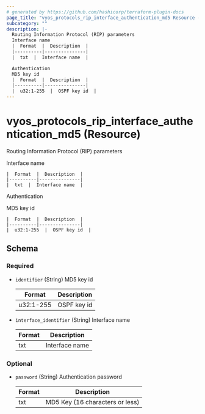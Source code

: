 ```yaml
---
# generated by https://github.com/hashicorp/terraform-plugin-docs
page_title: "vyos_protocols_rip_interface_authentication_md5 Resource - vyos"
subcategory: ""
description: |-
  Routing Information Protocol (RIP) parameters
  Interface name
  |  Format  |  Description  |
  |----------|---------------|
  |  txt  |  Interface name  |

  Authentication
  MD5 key id
  |  Format  |  Description  |
  |----------|---------------|
  |  u32:1-255  |  OSPF key id  |
---
```


# vyos_protocols_rip_interface_authentication_md5 (Resource)

Routing Information Protocol (RIP) parameters

Interface name

    |  Format  |  Description  |
    |----------|---------------|
    |  txt  |  Interface name  |

Authentication

MD5 key id

    |  Format  |  Description  |
    |----------|---------------|
    |  u32:1-255  |  OSPF key id  |



<!-- schema generated by tfplugindocs -->
## Schema

### Required

- `identifier` (String) MD5 key id

    |  Format  |  Description  |
    |----------|---------------|
    |  u32:1-255  |  OSPF key id  |
- `interface_identifier` (String) Interface name

    |  Format  |  Description  |
    |----------|---------------|
    |  txt  |  Interface name  |

### Optional

- `password` (String) Authentication password

    |  Format  |  Description  |
    |----------|---------------|
    |  txt  |  MD5 Key (16 characters or less)  |

